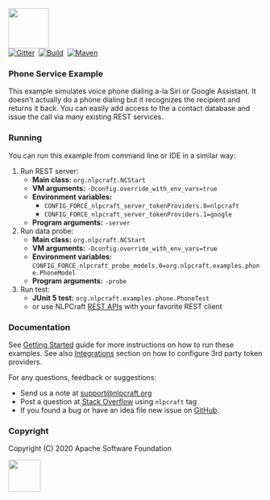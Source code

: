 <img src="https://nlpcraft.org/images/nlpcraft_logo_black.gif" height="80px">
<br>
<a target=_ href="https://gitter.im/apache-nlpcraft/community"><img alt="Gitter" src="https://badges.gitter.im/apache-nlpcraft/community.svg"></a>&nbsp;
<a target=_ href="https://travis-ci.org/nlpcrafters/nlpcraft#"><img alt="Build" src="https://travis-ci.org/nlpcrafters/nlpcraft.svg?branch=master"></a>&nbsp;
<a target=_ href="https://search.maven.org/search?q=org.apache.nlpcraft"><img src="https://maven-badges.herokuapp.com/maven-central/org.apache.nlpcraft/nlpcraft/badge.svg" alt="Maven"></a>

### Phone Service Example
This example simulates voice phone dialing a-la Siri or Google Assistant.
It doesn't actually do a phone dialing but it recognizes the recipient and returns it back. You
can easily add access to the a contact database and issue the call via many existing REST services.

### Running
You can run this example from command line or IDE in a similar way:
 1. Run REST server:
    * **Main class:** `org.nlpcraft.NCStart`
    * **VM arguments:** `-Dconfig.override_with_env_vars=true`
    * **Environment variables:** 
      * `CONFIG_FORCE_nlpcraft_server_tokenProviders.0=nlpcraft`
      * `CONFIG_FORCE_nlpcraft_server_tokenProviders.1=google`
    * **Program arguments:** `-server`
 2. Run data probe:
    * **Main class:** `org.nlpcraft.NCStart`
    * **VM arguments:** `-Dconfig.override_with_env_vars=true`
    * **Environment variables:** `CONFIG_FORCE_nlpcraft_probe_models.0=org.nlpcraft.examples.phone.PhoneModel`
    * **Program arguments:** `-probe`
 2. Run test:
    * **JUnit 5 test:** `org.nlpcraft.examples.phone.PhoneTest`
    * or use NLPCraft [REST APIs](https://nlpcraft.org/using-rest.html) with your favorite REST client

### Documentation  
See [Getting Started](https://nlpcraft.org/getting-started.html) guide for more instructions on how to run these examples.
See also [Integrations](https://nlpcraft.org/intergrations.html) section on how to configure 3rd party token providers.

For any questions, feedback or suggestions:

 * Send us a note at [support@nlpcraft.org](mailto:support@nlpcraft.org)
 * Post a question at [Stack Overflow](https://stackoverflow.com/questions/ask) using <code>nlpcraft</code> tag
 * If you found a bug or have an idea file new issue on [GitHub](https://github.com/apache/incubator-nlpcraft/issues).

### Copyright
Copyright (C) 2020 Apache Software Foundation

<img src="https://www.apache.org/img/ASF20thAnniversary.jpg" height="64px">



